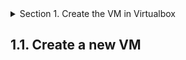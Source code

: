 <details><summary>Section 1. Create the VM in Virtualbox </summary>
	
<p>test</p>
</details>

<h2>1.1. Create a new VM</h2>
